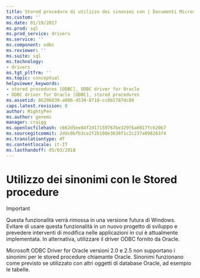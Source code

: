 ```yaml
---
title: Stored procedure di utilizzo dei sinonimi con | Documenti Microsoft
ms.custom: ''
ms.date: 01/19/2017
ms.prod: sql
ms.prod_service: drivers
ms.service: ''
ms.component: odbc
ms.reviewer: ''
ms.suite: sql
ms.technology:
- drivers
ms.tgt_pltfrm: ''
ms.topic: conceptual
helpviewer_keywords:
- stored procedures [ODBC], ODBC driver for Oracle
- ODBC driver for Oracle [ODBC], stored procedures
ms.assetid: 8620b039-a086-4534-8710-cc8b1787dc80
caps.latest.revision: 8
author: MightyPen
ms.author: genemi
manager: craigg
ms.openlocfilehash: c662d5ee84f2d17159767be329f6a0817fc620b7
ms.sourcegitcommit: 2ddc0bfb3ce2f2b160e3638f1c2c237a898263f4
ms.translationtype: HT
ms.contentlocale: it-IT
ms.lasthandoff: 05/03/2018
---
```

# <a name="using-synonyms-with-stored-procedures"></a>Utilizzo dei sinonimi con le Stored procedure
> [!IMPORTANT]  
>  Questa funzionalità verrà rimossa in una versione futura di Windows. Evitare di usare questa funzionalità in un nuovo progetto di sviluppo e prevedere interventi di modifica nelle applicazioni in cui è attualmente implementata. In alternativa, utilizzare il driver ODBC fornito da Oracle.  
  
 Microsoft ODBC Driver for Oracle versioni 2.0 e 2.5 non supportano i sinonimi per le stored procedure chiamante Oracle. Sinonimi funzionano come previsto se utilizzato con altri oggetti di database Oracle, ad esempio le tabelle.
